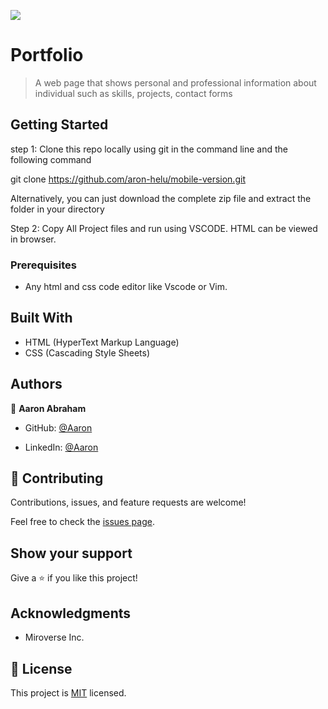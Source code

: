 ![](https://img.shields.io/badge/Microverse-blueviolet)

# Portfolio
>A web page that shows personal and professional information about individual such as skills, projects, contact forms


## Getting Started

step 1: Clone this repo locally using git in the command line and the following command

git clone https://github.com/aron-helu/mobile-version.git

Alternatively, you can just download the complete zip file and extract the folder in your directory

Step 2: Copy All Project files and run using VSCODE. HTML can be viewed in browser.

### Prerequisites

- Any html and css code editor like Vscode or Vim.

## Built With

- HTML (HyperText Markup Language)
- CSS (Cascading Style Sheets)


## Authors

👤 **Aaron Abraham**

- GitHub: [@Aaron](https://github.com/aron-helu)

- LinkedIn: [@Aaron](https://www.linkedin.com/in/aron-abraham-90a4321b0/)


## 🤝 Contributing

Contributions, issues, and feature requests are welcome!

Feel free to check the [issues page](../../issues/).

## Show your support

Give a ⭐️ if you like this project!

## Acknowledgments

- Miroverse Inc.

## 📝 License

This project is [MIT](./MIT.md) licensed.

